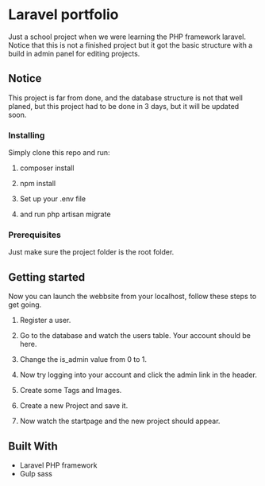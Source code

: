 # Laravel portfolio

Just a school project when we were learning the PHP framework laravel. Notice that this is not a finished project but it got the basic structure with a build in admin panel for editing projects.

## Notice
This project is far from done, and the database structure is not that well planed, but this project had to be done in 3 days, but it will be updated soon.

### Installing

Simply clone this repo and run:

1. composer install

2. npm install

3. Set up your .env file

4. and run php artisan migrate

### Prerequisites

Just make sure the project folder is the root folder.

## Getting started

Now you can launch the webbsite from your localhost, follow these steps to get going.

1. Register a user.

2. Go to the database and watch the users table. Your account should be here.

3. Change the is_admin value from 0 to 1.

4. Now try logging into your account and click the admin link in the header.

5. Create some Tags and Images.

6. Create a new Project and save it.

7. Now watch the startpage and the new project should appear.



## Built With

* Laravel PHP framework
* Gulp sass
